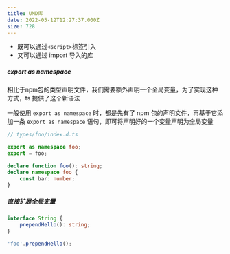 ```yaml
---
title: UMD库
date: 2022-05-12T12:27:37.000Z
size: 728
---
```

- 既可以通过`<script>`标签引入
- 又可以通过 import 导入的库

##### export as namespace

相比于npm包的类型声明文件，我们需要额外声明一个全局变量，为了实现这种方式，ts 提供了这个新语法

一般使用 `export as namespace` 时，都是先有了 npm 包的声明文件，再基于它添加一条 `export as namespace` 语句，即可将声明好的一个变量声明为全局变量

```typescript
// types/foo/index.d.ts

export as namespace foo;
export = foo;

declare function foo(): string;
declare namespace foo {
    const bar: number;
}
```

##### 直接扩展全局变量

```typescript
interface String {
    prependHello(): string;
}

'foo'.prependHello();
```


